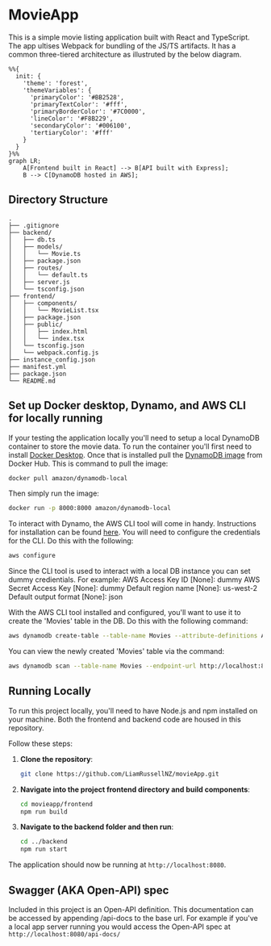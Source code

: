 # MovieApp

This is a simple movie listing application built with React and TypeScript. The app ultises Webpack for bundling of the JS/TS artifacts.
It has a common three-tiered architecture as illustruted by the below diagram.

```mermaid
%%{
  init: {
    'theme': 'forest',
    'themeVariables': {
      'primaryColor': '#BB2528',
      'primaryTextColor': '#fff',
      'primaryBorderColor': '#7C0000',
      'lineColor': '#F8B229',
      'secondaryColor': '#006100',
      'tertiaryColor': '#fff'
    }
  }
}%%
graph LR;
    A[Frontend built in React] --> B[API built with Express];
    B --> C[DynamoDB hosted in AWS];
```

## Directory Structure

```
.
├── .gitignore
├── backend/
│   ├── db.ts
│   ├── models/
│   │   └── Movie.ts
│   ├── package.json
│   ├── routes/
│   │   └── default.ts
│   ├── server.js
│   └── tsconfig.json
├── frontend/
│   ├── components/
│   │   └── MovieList.tsx
│   ├── package.json
│   ├── public/
│   │   ├── index.html
│   │   └── index.tsx
│   └── tsconfig.json
│   └── webpack.config.js
├── instance_config.json
├── manifest.yml
├── package.json
└── README.md
```

## Set up Docker desktop, Dynamo, and AWS CLI for locally running

If your testing the application locally you'll need to setup a local DynamoDB container to store the movie data. 
To run the container you'll first need to install [Docker Desktop](https://www.docker.com/products/docker-desktop/). 
Once that is installed pull the [DynamoDB image](https://hub.docker.com/r/amazon/dynamodb-local) from Docker Hub. This is command to pull the image:

```sh
docker pull amazon/dynamodb-local
```

Then simply run the image: 

```sh
docker run -p 8000:8000 amazon/dynamodb-local
```

To interact with Dynamo, the AWS CLI tool will come in handy. Instructions for installation can be found [here](https://docs.aws.amazon.com/cli/latest/userguide/getting-started-install.html).
You will need to configure the credentials for the CLI. Do this with the following:

```sh
aws configure
```

Since the CLI tool is used to interact with a local DB instance you can set dummy credientials.
For example:
AWS Access Key ID [None]: dummy
AWS Secret Access Key [None]: dummy
Default region name [None]: us-west-2
Default output format [None]: json

With the AWS CLI tool installed and configured, you'll want to use it to create the 'Movies' table in the DB. Do this with the following command:

```sh
aws dynamodb create-table --table-name Movies --attribute-definitions AttributeName=id,AttributeType=S --key-schema AttributeName=id,KeyType=HASH --provisioned-throughput ReadCapacityUnits=5,WriteCapacityUnits=5 --region us-west-2 --endpoint-url http://localhost:8000 
```

You can view the newly created 'Movies' table via the command:

```sh
aws dynamodb scan --table-name Movies --endpoint-url http://localhost:8000
```


## Running Locally

To run this project locally, you'll need to have Node.js and npm installed on your machine. Both the frontend and backend code are housed in this repository. 

Follow these steps:

1. **Clone the repository**:

    ```sh
    git clone https://github.com/LiamRussellNZ/movieApp.git
    ```

2. **Navigate into the project frontend directory and build components**:

    ```sh
    cd movieapp/frontend
    npm run build
    ```

3. **Navigate to the backend folder and then run**:

    ```sh
    cd ../backend
    npm run start
    ```

The application should now be running at `http://localhost:8080`.

## Swagger (AKA Open-API) spec

Included in this project is an Open-API definition. This documentation can be accessed by appending /api-docs to the base url. For example if you've a local app server running you would access the Open-API spec at `http://localhost:8080/api-docs/`